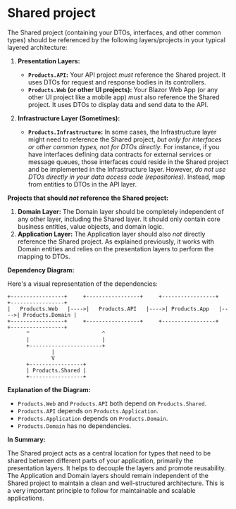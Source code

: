 # Shared project

The Shared project (containing your DTOs, interfaces, and other common types) should be referenced by the following layers/projects in your typical layered architecture:

1.  **Presentation Layers:**

    - **`Products.API`:** Your API project _must_ reference the Shared project. It uses DTOs for request and response bodies in its controllers.
    - **`Products.Web` (or other UI projects):** Your Blazor Web App (or any other UI project like a mobile app) _must_ also reference the Shared project. It uses DTOs to display data and send data to the API.

2.  **Infrastructure Layer (Sometimes):**
    - **`Products.Infrastructure`:** In some cases, the Infrastructure layer might need to reference the Shared project, _but only for interfaces or other common types, not for DTOs directly_. For instance, if you have interfaces defining data contracts for external services or message queues, those interfaces could reside in the Shared project and be implemented in the Infrastructure layer. However, _do not use DTOs directly in your data access code (repositories)._ Instead, map from entities to DTOs in the API layer.

**Projects that should _not_ reference the Shared project:**

1.  **Domain Layer:** The Domain layer should be completely independent of any other layer, including the Shared layer. It should only contain core business entities, value objects, and domain logic.
2.  **Application Layer:** The Application layer should also _not_ directly reference the Shared project. As explained previously, it works with Domain entities and relies on the presentation layers to perform the mapping to DTOs.

**Dependency Diagram:**

Here's a visual representation of the dependencies:

```
+-----------------+     +-----------------+     +-----------------+     +-----------------+
|   Products.Web   |---->|   Products.API   |---->| Products.App   |---->| Products.Domain |
+-----------------+     +-----------------+     +-----------------+     +-----------------+
      ^                       ^
      |                       |
      +-----------------------+
              |
              V
      +-----------------+
      | Products.Shared |
      +-----------------+
```

**Explanation of the Diagram:**

- `Products.Web` and `Products.API` both depend on `Products.Shared`.
- `Products.API` depends on `Products.Application`.
- `Products.Application` depends on `Products.Domain`.
- `Products.Domain` has no dependencies.

**In Summary:**

The Shared project acts as a central location for types that need to be shared between different parts of your application, primarily the presentation layers. It helps to decouple the layers and promote reusability. The Application and Domain layers should remain independent of the Shared project to maintain a clean and well-structured architecture. This is a very important principle to follow for maintainable and scalable applications.
